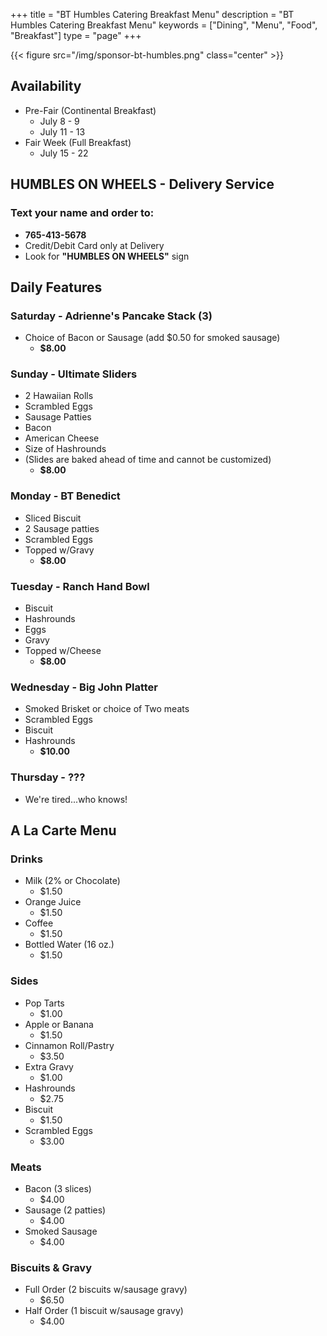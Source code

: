 +++
title = "BT Humbles Catering Breakfast Menu"
description = "BT Humbles Catering Breakfast Menu"
keywords = ["Dining", "Menu", "Food", "Breakfast"]
type = "page"
+++

{{< figure src="/img/sponsor-bt-humbles.png" class="center" >}}

## Availability

* Pre-Fair (Continental Breakfast)
  * July 8 - 9
  * July 11 - 13
* Fair Week (Full Breakfast)
  * July 15 - 22
  
## HUMBLES ON WHEELS - Delivery Service

### Text your name and order to:

* **765-413-5678**
* Credit/Debit Card only at Delivery
* Look for **"HUMBLES ON WHEELS"** sign

## Daily Features

### Saturday - Adrienne's Pancake Stack (3)

* Choice of Bacon or Sausage (add $0.50 for smoked sausage)
  * **$8.00**

### Sunday - Ultimate Sliders

* 2 Hawaiian Rolls
* Scrambled Eggs
* Sausage Patties
* Bacon
* American Cheese
* Size of Hashrounds
* (Slides are baked ahead of time and cannot be customized)
  * **$8.00**

### Monday - BT Benedict

* Sliced Biscuit
* 2 Sausage patties
* Scrambled Eggs
* Topped w/Gravy
  * **$8.00**

### Tuesday - Ranch Hand Bowl

* Biscuit
* Hashrounds
* Eggs
* Gravy
* Topped w/Cheese
  * **$8.00**

### Wednesday - Big John Platter

* Smoked Brisket or choice of Two meats
* Scrambled Eggs
* Biscuit
* Hashrounds
  * **$10.00**

### Thursday - ???

* We're tired...who knows!

## A La Carte Menu

### Drinks

* Milk (2% or Chocolate)
  * $1.50
* Orange Juice
  * $1.50
* Coffee
  * $1.50
* Bottled Water (16 oz.)
  * $1.50

### Sides

* Pop Tarts
  * $1.00
* Apple or Banana
  * $1.50
* Cinnamon Roll/Pastry
  * $3.50
* Extra Gravy
  * $1.00
* Hashrounds
  * $2.75
* Biscuit
  * $1.50
* Scrambled Eggs
  * $3.00

### Meats

* Bacon (3 slices)
  * $4.00
* Sausage (2 patties)
  * $4.00
* Smoked Sausage
  * $4.00

### Biscuits & Gravy

* Full Order (2 biscuits w/sausage gravy)
  * $6.50
* Half Order (1 biscuit w/sausage gravy)
  * $4.00
